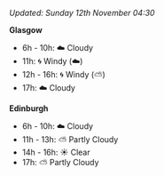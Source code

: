 *Updated: Sunday 12th November 04:30*

**Glasgow**

* 6h - 10h: :cloud: Cloudy
* 11h: :cyclone: Windy (:cloud:)
* 12h - 16h: :cyclone: Windy (:partly_sunny:)
* 17h: :cloud: Cloudy

**Edinburgh**

* 6h - 10h: :cloud: Cloudy
* 11h - 13h: :partly_sunny: Partly Cloudy
* 14h - 16h: :sunny: Clear
* 17h: :partly_sunny: Partly Cloudy
